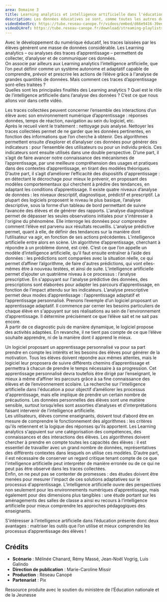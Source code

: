 ```yaml
---
area: Domaine 3
title: Learning analytics et intelligence artificielle dans l'éducation
description: Les données éducatives se sont, comme toutes les autres données, massifiées ces dernières années. Comment sont-elles utilisées par le monde de la recherche ? Que nous apprennent-elles ?
videoEmbedSrc: https://tube.reseau-canope.fr/videos/embed/d66e9416-39ee-4d25-bac8-80552dcc463b
videoDLHref: https://tube.reseau-canope.fr/download/streaming-playlists/hls/videos/d66e9416-39ee-4d25-bac8-80552dcc463b-1080-fragmented.mp4
---
```


Avec le développement du numérique éducatif, les traces laissées par les élèves génèrent une masse de données considérable. Les Learning analytics – ou analyses des traces d’apprentissage – permettent de collecter, d’analyser et de communiquer ces données.  
On associe par ailleurs aux Learning analytics l’intelligence artificielle, que l’on peut définir comme un système autonome et adaptatif capable de comprendre, prévoir et prescrire les actions de l’élève grâce à l'analyse de grandes quantités de données. 
Mais comment ces traces d’apprentissage sont-elles traitées ?  
Quelles sont les principales finalités des Learning analytics ? 
Quel est le rôle de l’intelligence artificielle dans l’analyse des données ? 
C’est ce que nous allons voir dans cette vidéo. 

Les traces collectées peuvent concerner l’ensemble des interactions d’un élève avec son environnement numérique d’apprentissage : réponses données, temps de réaction, navigation au sein du logiciel, etc.  
Après le recueil vient le traitement : nettoyage puis analyse. Nettoyer les traces collectées permet de ne garder que les données pertinentes, en fonction des informations que l’on cherche à obtenir. 
Des algorithmes permettent ensuite d’explorer et d’analyser ces données pour générer des indicateurs : pour l’ensemble des utilisateurs ou pour un individu précis. 
Ces indicateurs sont ensuite utilisés dans une double perspective.
D’une part, il s’agit de faire avancer notre connaissance des mécanismes de l’apprentissage, par une meilleure compréhension des usages et pratiques dans des contextes d’apprentissage, en tirant des modèles théoriques. 
D’autre part, il s’agit d’améliorer l’efficacité des dispositifs d'apprentissage : en détectant le décrochage pour mieux le prévenir, en proposant des modèles comportementaux qui cherchent à prédire des tendances, en adaptant les conditions d’apprentissage.
Il existe quatre niveaux d’analyse de données : les niveaux descriptif, diagnostique, prédictif et prescriptif. 
La plupart des logiciels proposent le niveau le plus basique, l’analyse descriptive, sous la forme d’un tableau de bord permettant de suivre l’avancée des élèves et de générer des rapports. 
L'analyse diagnostique permet de dépasser les seules observations initiales pour s'intéresser à l'origine du phénomène. Elle interroge les données pour comprendre comment l’élève est parvenu aux résultats recueillis. 
L'analyse prédictive permet, quant à elle, de définir des tendances sur la manière dont l’utilisateur va agir, en fonction de ses actions précédentes. L’intelligence artificielle entre alors en scène. Un algorithme d’apprentissage, cherchant à répondre à un problème donné, est créé. C’est ce que l’on appelle un modèle d’intelligence artificielle, qu’il faut ensuite entraîner à l’aide des données : les prédictions sont comparées avec la situation réelle, ce qui permet d’affiner l’algorithme, de faire d'autres prédictions, qui vont elles-mêmes être à nouveau testées, et ainsi de suite.
L’intelligence artificielle permet d’ajouter un quatrième niveau à ce processus : l’analyse prescriptive. En s'appuyant sur l'analyse prédictive des données, des prescriptions sont élaborées pour adapter les parcours d’apprentissage, en fonction de l’impact attendu sur les indicateurs. 
L’analyse prescriptive permet deux modes d’apprentissage : l’apprentissage adaptatif et l’apprentissage personnalisé. 
Prenons l’exemple d’un logiciel proposant un apprentissage adaptatif. Il commence par cerner les besoins particuliers de chaque élève en s'appuyant sur ses réalisations au sein de l'environnement d’apprentissage. Il détermine précisément ce que l’élève sait et ne sait pas encore.  
À partir de ce diagnostic puis de manière dynamique, le logiciel propose des activités adaptées. En revanche, il ne tient pas compte de ce que l’élève souhaite apprendre, ni de la manière dont il apprend le mieux. 

Un logiciel proposant un apprentissage personnalisé va pour sa part prendre en compte les intérêts et les besoins des élèves pour générer de la motivation. Tous les élèves doivent répondre aux mêmes attentes, mais le logiciel leur proposera de suivre différents chemins d’apprentissage et permettra à chacun de prendre le temps nécessaire à sa progression. 
Cet apprentissage personnalisé devra toutefois être dirigé par l’enseignant, le mieux à même d’affiner les parcours grâce à sa fine connaissance des élèves et de l’environnement scolaire. 
La recherche sur l'intelligence artificielle dans l'éducation a pour objectif d’améliorer les processus d'apprentissage, mais elle implique de prendre un certain nombre de précautions. Les données personnelles des élèves sont une matière sensible, surtout lorsqu’elles sont assorties d’analyses et d’interprétations faisant intervenir de l’intelligence artificielle.   
Les utilisateurs, élèves comme enseignants, doivent tout d’abord être en mesure de comprendre le fonctionnement des algorithmes : les critères qu'ils retiennent et la logique des réponses qu’ils apportent. 
Les Learning analytics s'appuient sur une catégorisation des compétences, des connaissances et des interactions des élèves. Les algorithmes doivent chercher à prendre en compte toutes les capacités des élèves : il est essentiel de travailler avec un grand nombre de données, représentatives des différents contextes dans lesquels on utilise ces modèles. 
D’autre part, il est nécessaire de conserver un regard critique tenant compte de ce que l'intelligence artificielle peut interpréter de manière erronée ou de ce qui ne peut pas être observé dans les traces collectées.  
Enfin, on ne peut pas se contenter de promesses : des études doivent être menées pour mesurer l'impact de ces solutions adaptatives sur le processus d'apprentissage. 
L’intelligence artificielle ouvre des perspectives non seulement pour les environnements numériques d’apprentissage, mais également pour des dimensions plus tangibles : une étude portant sur les aménagements des salles de classe a ainsi eu recours à l’intelligence artificielle pour mieux comprendre les approches pédagogiques des enseignants.

S'intéresser à l’intelligence artificielle dans l’éducation présente donc deux avantages : maitriser les outils que l’on utilise et mieux comprendre les processus d’apprentissage des élèves ! 

## Crédits

- **Scénario** : Mélinée Chanard, Rémy Massé, Jean-Noël Vogrig, Luis Galindo
- **Direction de publication** : Marie-Caroline Missir
- **Production** : Réseau Canopé
- **Partenariat** : Pix

Ressource produite avec le soutien du ministère de l’Éducation nationale et de la Jeunesse

